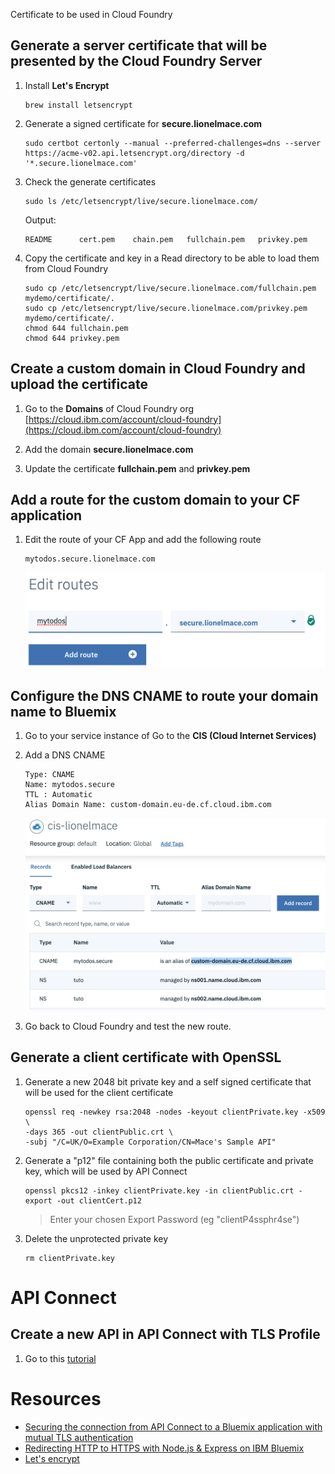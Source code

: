 Certificate to be used in Cloud Foundry

## Generate a server certificate that will be presented by the Cloud Foundry Server

1. Install **Let's Encrypt**
    ```
    brew install letsencrypt
    ```

1. Generate a signed certificate for **secure.lionelmace.com**
    ```
    sudo certbot certonly --manual --preferred-challenges=dns --server https://acme-v02.api.letsencrypt.org/directory -d '*.secure.lionelmace.com'
    ```

1. Check the generate certificates
    ```
    sudo ls /etc/letsencrypt/live/secure.lionelmace.com/
    ```
    Output:
    ```
    README		cert.pem	chain.pem	fullchain.pem	privkey.pem
    ```

1. Copy the certificate and key in a Read directory to be able to load them from Cloud Foundry
    ```
    sudo cp /etc/letsencrypt/live/secure.lionelmace.com/fullchain.pem mydemo/certificate/.
    sudo cp /etc/letsencrypt/live/secure.lionelmace.com/privkey.pem mydemo/certificate/.
    chmod 644 fullchain.pem
    chmod 644 privkey.pem
    ```

## Create a custom domain in Cloud Foundry and upload the certificate

1. Go to the **Domains** of Cloud Foundry org [https://cloud.ibm.com/account/cloud-foundry](https://cloud.ibm.com/account/cloud-foundry)

1. Add the domain **secure.lionelmace.com**

1. Update the certificate **fullchain.pem** and **privkey.pem**

## Add a route for the custom domain to your CF application

1. Edit the route of your CF App and add the following route
    ```
    mytodos.secure.lionelmace.com
    ```
    ![](cf-custom-route.png)

## Configure the DNS CNAME to route your domain name to Bluemix

1. Go to your service instance of Go to the **CIS (Cloud Internet Services)**

1. Add a DNS CNAME
    ```
    Type: CNAME 
    Name: mytodos.secure
    TTL : Automatic
    Alias Domain Name: custom-domain.eu-de.cf.cloud.ibm.com
    ```

    ![](cis-custom-domain.png)

1. Go back to Cloud Foundry and test the new route.

## Generate a client certificate with OpenSSL

1. Generate a new 2048 bit private key and a self signed certificate that will be used for the client certificate
    ```
    openssl req -newkey rsa:2048 -nodes -keyout clientPrivate.key -x509 \
   -days 365 -out clientPublic.crt \
   -subj "/C=UK/O=Example Corporation/CN=Mace's Sample API"
   ```

1. Generate a "p12" file containing both the public certificate and private key, which will be used by API Connect
    ```
    openssl pkcs12 -inkey clientPrivate.key -in clientPublic.crt -export -out clientCert.p12
    ```
    >Enter your chosen Export Password (eg "clientP4ssphr4se")

1. Delete the unprotected private key
    ```
    rm clientPrivate.key
    ```

# API Connect

## Create a new API in API Connect with TLS Profile

1. Go to this [tutorial](https://developer.ibm.com/apiconnect/2016/07/06/securing-apic-bm-app-mutual-tls/#step2a)

# Resources
* [Securing the connection from API Connect to a Bluemix application with mutual TLS authentication](https://developer.ibm.com/apiconnect/2016/07/06/securing-apic-bm-app-mutual-tls/)
* [Redirecting HTTP to HTTPS with Node.js & Express on IBM Bluemix](https://www.tonyerwin.com/2014/09/redirecting-http-to-https-with-nodejs.html)
* [Let's encrypt](https://certbot.eff.org/lets-encrypt/osx-other)